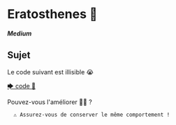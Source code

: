 # Eratosthenes 📜


**_Medium_**

## Sujet

Le code suivant est illisible 😭

[🡆 code 🤬](https://github.com/geleouet/exercices/blob/master/Eratosthenes/App.java)

Pouvez-vous l'améliorer  🔧🔨 ?  



      ⚠️ Assurez-vous de conserver le même comportement !

